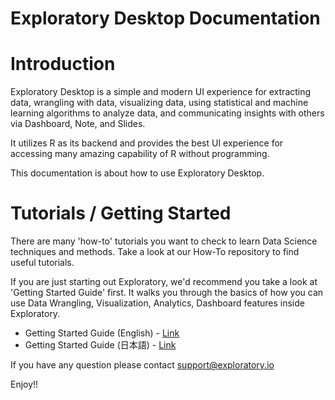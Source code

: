 Exploratory Desktop Documentation
========

# Introduction

Exploratory Desktop is a simple and modern UI experience for extracting data, wrangling with data, visualizing data, using statistical and machine learning algorithms to analyze data, and communicating insights with others via Dashboard, Note, and Slides.

It utilizes R as its backend and provides the best UI experience for accessing many amazing capability of R without programming.

This documentation is about how to use Exploratory Desktop.

# Tutorials / Getting Started

There are many 'how-to' tutorials you want to check to learn Data Science techniques and methods. Take a look at our How-To repository to find useful tutorials.

If you are just starting out Exploratory, we'd recommend you take a look at 'Getting Started Guide' first. It walks you through the basics of how you can use Data Wrangling, Visualization, Analytics, Dashboard features inside Exploratory.

- Getting Started Guide (English) - [Link](https://exploratory.io/note/kanaugust/2617200410576325)
- Getting Started Guide (日本語) - [Link](https://exploratory.io/note/kanaugust/6235618967553110)

If you have any question please contact [support@exploratory.io](mailto:support@exploratory.io)

Enjoy!!
